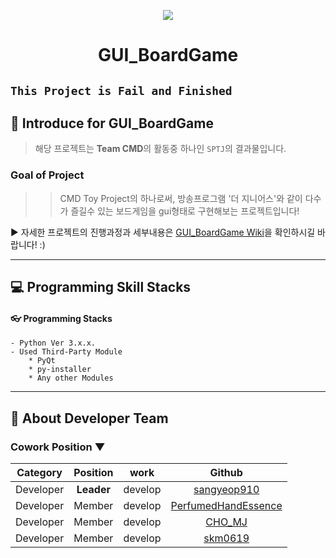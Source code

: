 <p align="center">
  <img src="https://github.com/Team-CMD/SPTJ_GUI-Board/blob/main/src/docs/board-game.png"/>
</p>
<h1 align="center">GUI_BoardGame</h1>

## `This Project is Fail and Finished`

## 📃 Introduce for GUI_BoardGame
  > 해당 프로젝트는 **Team CMD**의 활동중 하나인 `SPTJ`의 결과물입니다.
  ### Goal of Project
   >> CMD Toy Project의 하나로써, 방송프로그램 '더 지니어스'와 같이 다수가 즐길수 있는 보드게임을 gui형태로 구현해보는 프로젝트입니다!

  ▶ 자세한 프로젝트의 진행과정과 세부내용은 [GUI_BoardGame Wiki](https://github.com/Team-CMD/SPTJ_GUI-Board/blob/main/wiki/Home.md)을 확인하시길 바랍니다! :)
___ 
## 💻 Programming Skill Stacks
  #### 👓 Programming Stacks  
    - Python Ver 3.x.x.  
    - Used Third-Party Module
        * PyQt
        * py-installer
        * Any other Modules
___ 
## 💼 About Developer Team

  ### Cowork Position ▼
   | Category | Position | work | Github |  
   | :-----: | :-----: | :-----: | :----: |
   | Developer | **Leader** | develop | [sangyeop910](https://github.com/sangyeop910) |  
   | Developer | Member | develop | [PerfumedHandEssence](https://github.com/PerfumedHandEssence) |  
   | Developer | Member | develop | [CHO_MJ](https://github.com/cood5199) |  
   | Developer | Member | develop | [skm0619](https://github.com/skm0619) |  

